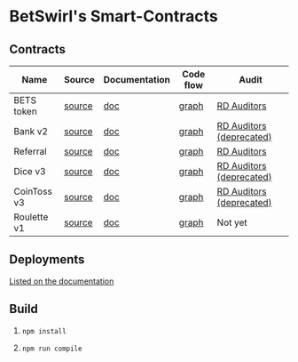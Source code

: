 # BetSwirl's Smart-Contracts

## Contracts

| Name       | Source                                   | Documentation              | Code flow                       | Audit                                                                                 |
| ---------- | ---------------------------------------- | -------------------------- | ------------------------------- | ------------------------------------------------------------------------------------- |
| BETS token | [source](./contracts/BetsToken.sol)      | [doc](./docs/BetsToken.md) | [graph](./graphs/BetsToken.svg) | [RD Auditors](./audits/BetSwirl-Token_Smart_Contract_Security_Report_03.03.22.pdf)    |
| Bank v2       | [source](./contracts/bank/Bank.sol)      | [doc](./docs/Bank.md)      | [graph](./graphs/Bank.svg)      | [RD Auditors (deprecated)](./audits/BetSwirl-Bank_Smart_Contract_Security_Report_03.03.22.pdf)     |
| Referral   | [source](./contracts/bank/Referral.sol)  | [doc](./docs/Referral.md)  | [graph](./graphs/Referral.svg)  | [RD Auditors](./audits/BetSwirl-Referral_Smart_Contract_Security_Report.pdf) |
| Dice v3      | [source](./contracts/games/Dice.sol)     | [doc](./docs/Dice.md)      | [graph](./graphs/Dice.svg)      | [RD Auditors (deprecated)](./audits/BetSwirl-Dice_Smart_Contract_Security_Report_03.03.22.pdf)     |
| CoinToss v3  | [source](./contracts/games/CoinToss.sol) | [doc](./docs/CoinToss.md)  | [graph](./graphs/CoinToss.svg)  | [RD Auditors (deprecated)](./audits/BetSwirl-CoinToss_Smart_Contract_Security_Report_03.03.22.pdf) |
| Roulette v1  | [source](./contracts/games/Roulette.sol) | [doc](./docs/Roulette.md)  | [graph](./graphs/Roulette.svg)  | Not yet |

## Deployments

[Listed on the documentation](https://documentation.betswirl.com/ecosystem/contracts)

## Build

1) `npm install`

2) `npm run compile`

